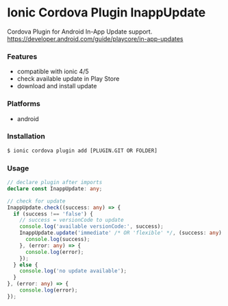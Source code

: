 # Ionic Cordova Plugin InappUpdate

Cordova Plugin for Android In-App Update support.
https://developer.android.com/guide/playcore/in-app-updates

### Features

- compatible with ionic 4/5
- check available update in Play Store
- download and install update

### Platforms
- android

### Installation
```sh
$ ionic cordova plugin add [PLUGIN.GIT OR FOLDER]
```

### Usage

```typescript
// declare plugin after imports
declare const InappUpdate: any;

// check for update
InappUpdate.check((success: any) => {
  if (success !== 'false') {
    // success = versionCode to update
    console.log('available versionCode:', success);
    InappUpdate.update('immediate' /* OR 'flexible' */, (success: any) => {
      console.log(success);
    }, (error: any) => {
      console.log(error);
    });
  } else {
    console.log('no update available');
  }
}, (error: any) => {
    console.log(error);
});
```